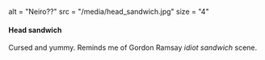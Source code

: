 alt = "Neiro??"
src = "/media/head_sandwich.jpg"
size = "4"

#### Head sandwich

Cursed and yummy. Reminds me of Gordon Ramsay _idiot sandwich_ scene.
